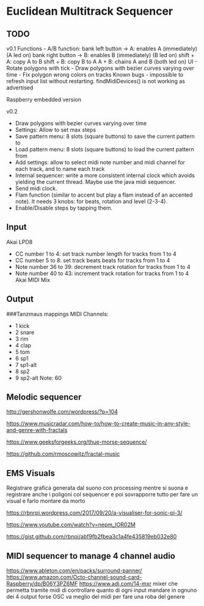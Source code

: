 # Euclidean Multitrack Sequencer

## TODO
v0.1
Functions
	- A/B function: bank left button -> A: enables A (immediately) (A led on)
					bank right button -> B: enables B (immediately) (B led on)
					shift + A: copy A to B
					shift + B: copy B to A
					A + B: chains A and B (both led on)
UI
	- Rotate polygons with tick
	- Draw polygons with bezier curves varying over time
	- Fix polygon wrong colors on tracks
Known bugs
	- impossible to refresh input list without restarting. findMidiDevices() is not working as advertised

Raspberry embedded version

v0.2
- Draw polygons with bezier curves varying over time
- Settings: Allow to set max steps
- Save pattern menu: 8 slots (square buttons) to save the current pattern to
- Load pattern menu: 8 slots (square buttons) to load the current pattern from
- Add settings: allow to select midi note number and midi channel for each track, and to name each track
- Internal sequencer: write a more consistent internal clock which avoids yielding the current thread. Maybe use the java midi sequencer. 
- Send midi clock.
- Flam function (similar to accent but play a flam instead of an accented note). It needs 3 knobs: for beats, rotation and level (2-3-4).
- Enable/Disable steps by tapping them.

## Input
Akai LPD8
- CC number 1 to 4: set track number length for tracks from 1 to 4
- CC number 5 to 8: set track beats beats for tracks from 1 to 4
- Note number 36 to 39: decrement track rotation for tracks from 1 to 4
- Note number 40 to 43: increment track rotation for tracks from 1 to 4
Akai MIDI Mix

## Output
###Tanzmaus mappings
MIDI Channels:
- 1 kick
- 2 snare
- 3 rim
- 4 clap
- 5 tom
- 6 sp1
- 7 sp1-alt
- 8 sp2
- 9 sp2-alt
Note: 60

## Melodic sequencer

http://gershonwolfe.com/wordpress/?p=104

https://www.musicradar.com/how-to/how-to-create-music-in-any-style-and-genre-with-fractals

https://www.geeksforgeeks.org/thue-morse-sequence/

https://github.com/rmoscowitz/fractal-music

## EMS Visuals
Registrare grafica generata dal suono con processing mentre si suona e registrare anche i poligoni col sequencer e poi sovrapporre tutto per fare un visual e farlo montare da morto

https://rbnrpi.wordpress.com/2017/09/20/a-visualiser-for-sonic-pi-3/

https://www.youtube.com/watch?v=nepm_IOR02M

https://gist.github.com/rbnpi/abf9fb2fbea3c1a4fe435819eb032e80

## MIDI sequencer to manage 4 channel audio
https://www.ableton.com/en/packs/surround-panner/
https://www.amazon.com/Octo-channel-sound-card-Raspberry/dp/B06Y3PZ6MF
https://www.adj.com/14-mxr
mixer che permetta tramite midi di controllare quanto di ogni input mandare in ognuno dei 4 output 
forse OSC va meglio del midi per fare una roba del genere
